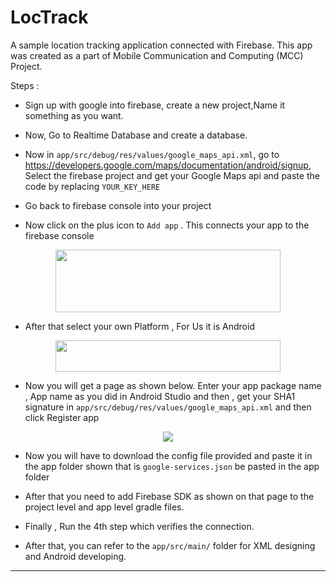 # LocTrack
A sample location tracking application connected with Firebase. This app was created as a part of Mobile Communication and Computing (MCC) Project.

Steps :

- Sign up with google into firebase, create a new project,Name it something as you want.

- Now, Go to Realtime Database and create a database.

- Now in ```app/src/debug/res/values/google_maps_api.xml```, go to https://developers.google.com/maps/documentation/android/signup, Select the firebase project and get your Google Maps api and paste the code by replacing ```YOUR_KEY_HERE```

- Go back to firebase console into your project 

- Now click on the plus icon to ```Add app``` . This connects your app to the firebase console

<p align="center">
  <img width="360" height="100" src="https://user-images.githubusercontent.com/42001739/96955608-a020d400-1513-11eb-9b53-96f7e6104f32.png">
</p>

- After that select your own Platform , For Us it is Android


<p align="center">
  <img width="360" height="50" src="https://user-images.githubusercontent.com/42001739/96955692-d0687280-1513-11eb-9624-87243b4c588e.png">
</p>



- Now you will get a page as shown below. Enter your app package name , App name as you did in Android Studio and then , get your SHA1 signature in  ```app/src/debug/res/values/google_maps_api.xml``` and then click Register app
<p align="center">
  <img  src="https://user-images.githubusercontent.com/42001739/96956170-1114bb80-1515-11eb-8ffc-dae55d3c3e52.png">
</p>


- Now you will have to download the config file provided and paste it in the app folder shown that is ```google-services.json``` be pasted in the app folder

- After that you need to add Firebase SDK as shown on that page to the project level and app level gradle files.

- Finally , Run the 4th step which verifies the connection.

- After that, you can refer to the ```app/src/main/``` folder for XML designing and Android developing.

---
